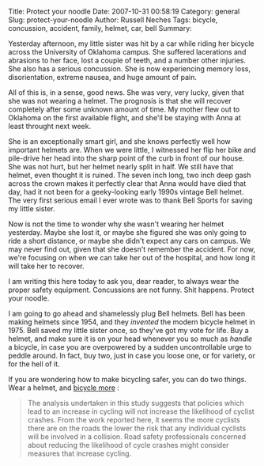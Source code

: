 Title: Protect your noodle
Date: 2007-10-31 00:58:19
Category: general
Slug: protect-your-noodle
Author: Russell Neches
Tags: bicycle, concussion, accident, family, helmet, car, bell
Summary: 


Yesterday afternoon, my little sister was hit by a car while riding her
bicycle across the University of Oklahoma campus. She suffered
lacerations and abrasions to her face, lost a couple of teeth, and a
number other injuries. She also has a serious concussion. She is now
experiencing memory loss, disorientation, extreme nausea, and huge
amount of pain.

All of this is, in a sense, good news. She was very, very lucky, given
that she was not wearing a helmet. The prognosis is that she will
recover completely after some unknown amount of time. My mother flew out
to Oklahoma on the first available flight, and she'll be staying with
Anna at least throught next week.

She is an exceptionally smart girl, and she knows perfectly well how
important helmets are. When we were little, I witnessed her flip her
bike and pile-drive her head into the sharp point of the curb in front
of our house. She was not hurt, but her helmet nearly split in half. We
still have that helmet, even thought it is ruined. The seven inch long,
two inch deep gash across the crown makes it perfectly clear that Anna
would have died that day, had it not been for a geeky-looking early
1990s vintage Bell helmet. The very first serious email I ever wrote was
to thank Bell Sports for saving my little sister.

Now is not the time to wonder why she wasn't wearing her helmet
yesterday. Maybe she lost it, or maybe she figured she was only going to
ride a short distance, or maybe she didn't expect any cars on campus. We
may never find out, given that she doesn't remember the accident. For
now, we're focusing on when we can take her out of the hospital, and how
long it will take her to recover.

I am writing this here today to ask you, dear reader, to always wear the
proper safety equipment. Concussions are not funny. Shit happens.
Protect your noodle.

I am going to go ahead and shamelessly plug Bell helmets. Bell has been
making helmets since 1954, and they *invented* the modern bicycle helmet
in 1975. Bell saved my little sister once, so they've got my vote for
life. Buy a helmet, and make sure it is on your head whenever you so
much as *handle* a bicycle, in case you are overpowered by a sudden
uncontrollable urge to peddle around. In fact, buy two, just in case you
loose one, or for variety, or for the hell of it.

If you are wondering how to make bicycling safer, you can do two things.
Wear a helmet, and [bicycle
more](http://www.google.com/url?sa=t&ct=res&cd=2&url=http%3A%2F%2Fdigital.library.adelaide.edu.au%2Fdspace%2Fbitstream%2F2440%2F36303%2F1%2FBonham_Safety.pdf&ei=fAooR-TUHIe8gQOY2_imCg&usg=AFQjCNGSsRbDY3vznM2BmeKjmnU3RWlHJA&sig2=PhF-HH5aMIyRi0rGTIcBuA)
:

> The analysis undertaken in this study suggests that policies which
> lead to an increase in cycling will not increase the likelihood of
> cyclist crashes. From the work reported here, it seems the more
> cyclists there are on the roads the lower the risk that any individual
> cyclists will be involved in a collision. Road safety professionals
> concerned about reducing the likelihood of cycle crashes might
> consider measures that increase cycling.
